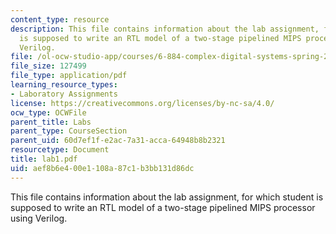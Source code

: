```yaml
---
content_type: resource
description: This file contains information about the lab assignment, for which student
  is supposed to write an RTL model of a two-stage pipelined MIPS processor using
  Verilog.
file: /ol-ocw-studio-app/courses/6-884-complex-digital-systems-spring-2005/aef8b6e400e1108a87c1b3bb131d86dc_lab1.pdf
file_size: 127499
file_type: application/pdf
learning_resource_types:
- Laboratory Assignments
license: https://creativecommons.org/licenses/by-nc-sa/4.0/
ocw_type: OCWFile
parent_title: Labs
parent_type: CourseSection
parent_uid: 60d7ef1f-e2ac-7a31-acca-64948b8b2321
resourcetype: Document
title: lab1.pdf
uid: aef8b6e4-00e1-108a-87c1-b3bb131d86dc
---
```

This file contains information about the lab assignment, for which student is supposed to write an RTL model of a two-stage pipelined MIPS processor using Verilog.
